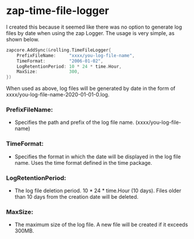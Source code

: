 # zap-time-file-logger

I created this because it seemed like there was no option to generate log files by date when using the zap Logger.
The usage is very simple, as shown below.

```go
zapcore.AddSync(&rolling.TimeFileLogger{
    PrefixFileName:     "xxxx/you-log-file-name",
    TimeFormat:         "2006-01-02",
    LogRetentionPeriod: 10 * 24 * time.Hour,
    MaxSize:            300,
})
```

When used as above, log files will be generated by date in the form of xxxx/you-log-file-name-2020-01-01-0.log.

### PrefixFileName: 
- Specifies the path and prefix of the log file name. (xxxx/you-log-file-name) 

### TimeFormat: 
- Specifies the format in which the date will be displayed in the log file name. Uses the time format defined in the time package. 

### LogRetentionPeriod:
- The log file deletion period. 10 * 24 * time.Hour (10 days). Files older than 10 days from the creation date will be deleted.

### MaxSize:
- The maximum size of the log file. A new file will be created if it exceeds 300MB.